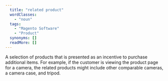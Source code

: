 ```yaml
---
  title: "related product"
  wordClasses: 
    - "noun"
  tags: 
    - "Magento Software"
    - "Product"
  synonyms: []
  readMore: []
---
```

A selection of products that is presented as an incentive to purchase additional items. For example, if the customer is viewing the product page for a camera, the related products might include other comparable cameras, a camera case, and tripod.
